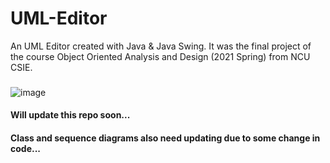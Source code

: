 # UML-Editor
An UML Editor created with Java & Java Swing. It was the final project of the course Object Oriented Analysis and Design (2021 Spring) from NCU CSIE.

### 
### 
###


![image](https://user-images.githubusercontent.com/56227873/121818634-f7e69800-ccba-11eb-9e60-36b845f60f1d.png)


#### Will update this repo soon...
#### Class and sequence diagrams also need updating due to some change in code...
